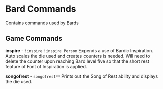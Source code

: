 # Bard Commands

Contains commands used by Bards

## Game Commands

**inspire** - `!inspire` `!inspire Person`
Expends a use of Bardic Inspiration. Auto scales the die used and creates counters is needed. Will need to delete the counter upon reaching Bard level five so that the short rest feature of Font of Inspiration is applied.

**songofrest** - `songofrest**`
Prints out the Song of Rest ability and displays the die used.